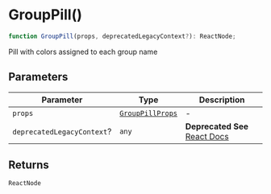 # GroupPill()

```ts
function GroupPill(props, deprecatedLegacyContext?): ReactNode;
```

Pill with colors assigned to each group name

## Parameters

| Parameter                  | Type                                                | Description                                                                                                                       |
| -------------------------- | --------------------------------------------------- | --------------------------------------------------------------------------------------------------------------------------------- |
| `props`                    | [`GroupPillProps`](../interfaces/GroupPillProps.md) | -                                                                                                                                 |
| `deprecatedLegacyContext`? | `any`                                               | **Deprecated** **See** [React Docs](https://legacy.reactjs.org/docs/legacy-context.html#referencing-context-in-lifecycle-methods) |

## Returns

`ReactNode`
